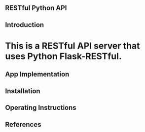 ## RESTful Python API

## Introduction
# This is a RESTful API server that uses Python Flask-RESTful.
## App Implementation
## Installation
## Operating Instructions
## References
